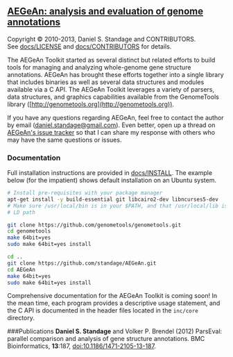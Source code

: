 ## [AEGeAn: analysis and evaluation of genome annotations](http://standage.github.io/AEGeAn/)
Copyright &copy; 2010-2013, Daniel S. Standage and CONTRIBUTORS.  
See [docs/LICENSE](https://github.com/standage/AEGeAn/blob/master/docs/LICENSE) and [docs/CONTRIBUTORS](https://github.com/standage/AEGeAn/blob/master/docs/CONTRIBUTORS) for details.

The AEGeAn Toolkit started as several distinct but related efforts to build tools for managing and analyzing whole-genome gene structure annotations.
AEGeAn has brought these efforts together into a single library that includes binaries as well as several data structures and modules available via a C API.
The AEGeAn Toolkit leverages a variety of parsers, data structures, and graphics capabilities available from the GenomeTools library ([http://genometools.org](http://genometools.org)).

If you have any questions regarding AEGeAn, feel free to contact the author by email ([daniel.standage@gmail.com](mailto:daniel.standage@gmail.com)). Even better, open up a thread on [AEGeAn's issue tracker](https://github.com/standage/AEGeAn/issues) so that I can share my response with others who may have the same questions or issues.

### Documentation
Full installation instructions are provided in [docs/INSTALL](https://github.com/standage/AEGeAn/blob/master/docs/INSTALL). The example below (for the impatient) shows default installation on an Ubuntu system. 

```bash
# Install pre-requisites with your package manager
apt-get install -y build-essential git libcairo2-dev libncurses5-dev
# Make sure /usr/local/bin is in your $PATH, and that /usr/local/lib is in your
# LD path

git clone https://github.com/genometools/genometools.git
cd genometools
make 64bit=yes
sudo make 64bit=yes install

cd ..
git clone https://github.com/standage/AEGeAn.git
cd AEGeAn
make 64bit=yes
sudo make 64bit=yes install
```

Comprehensive documentation for the AEGeAn Toolkit is coming soon!
In the mean time, each program provides a descriptive usage statement, and the C API is documented in the header files located in the `inc/core` directory.

###Publications
**Daniel S. Standage** and Volker P. Brendel (2012) ParsEval: parallel comparison and analysis of gene structure annotations. BMC Bioinformatics, **13**:187, [doi:10.1186/1471-2105-13-187](http://dx/doi.org/10.1186/1471-2105-13-187).